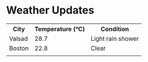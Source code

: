 # Weather Updates

<!-- WEATHER-UPDATE-START -->
<table><tr><th>City</th><th>Temperature (°C)</th><th>Condition</th></tr><tr><td>Valsad</td><td>28.7</td><td>Light rain shower</td></tr><tr><td>Boston</td><td>22.8</td><td>Clear</td></tr><tr><td></td><td></td><td></td></tr></table>
<!-- WEATHER-UPDATE-END -->
